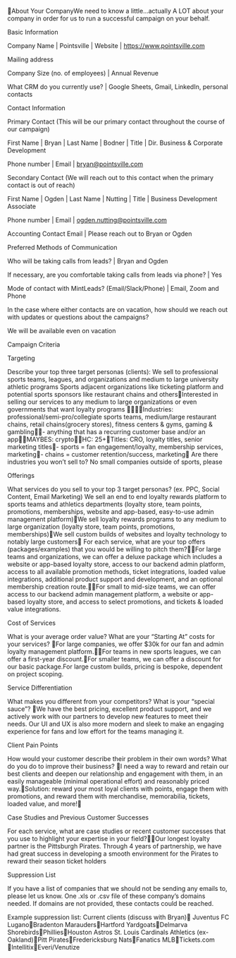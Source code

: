 About Your CompanyWe need to know a little…actually A LOT about your company in order for us to run a successful campaign on your behalf. 


Basic Information

Company Name
 | Pointsville
 | Website
 | https://www.pointsville.com

Mailing address

Company Size (no. of employees)
 | Annual Revenue

What CRM do you currently use?
 | Google Sheets, Gmail, LinkedIn, personal contacts

Contact Information

Primary Contact (This will be our primary contact throughout the course of our campaign)

First Name
 | Bryan
 | Last Name
 | Bodner
 | Title
 | Dir. Business & Corporate Development

Phone number
 | Email
 | bryan@pointsville.com

Secondary Contact (We will reach out to this contact when the primary contact is out of reach)

First Name
 | Ogden
 | Last Name
 | Nutting
 | Title
 | Business Development Associate

Phone number
 | Email
 | ogden.nutting@pointsville.com

Accounting Contact Email
 | Please reach out to Bryan or Ogden

Preferred Methods of Communication

Who will be taking calls from leads?
 | Bryan and Ogden

If necessary, are you comfortable taking calls from leads via phone?
 | Yes

Mode of contact with MintLeads? (Email/Slack/Phone)
 | Email, Zoom and Phone

In the case where either contacts are on vacation, how should we reach out with updates or questions about the campaigns?

We will be available even on vacation


Campaign Criteria

Targeting

Describe your top three target personas (clients): 
 We sell to professional sports teams, leagues, and organizations and medium to large university athletic programs
 Sports adjacent organizations like ticketing platform and potential sports sponsors like restaurant chains and othersInterested in selling our services to  any medium to large organizations or even governments that want loyalty programs
 Industries: professional/semi-pro/collegiate sports teams, medium/large restaurant chains, retail chains(grocery stores), fitness centers & gyms, gaming & gambling- anything that has a recurring customer base and/or an appMAYBES: cryptoHC: 25+Titles: CRO, loyalty titles, senior marketing titles- sports = fan engagement/loyalty, membership services, marketing- chains = customer retention/success, marketing
 Are there industries you won’t sell to? 
 No small companies outside of sports, please

Offerings

What services do you sell to your top 3 target personas? (ex. PPC, Social Content, Email Marketing) 
 We sell an end to end loyalty rewards platform to sports teams and athletics departments (loyalty store, team points, promotions, memberships, website and app-based, easy-to-use admin management platform)We sell loyalty rewards programs to any medium to large organization (loyalty store, team points, promotions, memberships)We sell custom builds of websites and loyalty technology to notably large customers
 For each service, what are your top offers (packages/examples) that you would be willing to pitch them?For large teams and organizations, we can offer a deluxe package which includes a website or app-based loyalty store, access to our backend admin platform, access to all available promotion methods, ticket integrations, loaded value integrations, additional product support and development, and an optional membership creation route.For small to mid-size teams, we can offer access to our backend admin management platform, a website or app-based loyalty store, and access to select promotions, and tickets &  loaded value integrations.

Cost of Services

What is your average order value? What are your “Starting At” costs for your services?
 For large companies, we offer $30k for our fan and admin loyalty management platform.For teams in new sports leagues, we can offer a first-year discount.For smaller teams, we can offer a discount for our basic package.For large custom builds, pricing is bespoke, dependent on project scoping.

Service Differentiation

What makes you different from your competitors? What is your “special sauce”?
 We have the best pricing, excellent product support, and we actively work with our partners to develop new features to meet their needs. Our UI and UX is also more modern and sleek to make an engaging experience for fans and low effort for the teams managing it. 

Client Pain Points

How would your customer describe their problem in their own words? What do you do to improve their business?
 I need a way to reward and retain our best clients and deepen our relationship and engagement with them, in an easily manageable (minimal operational effort) and reasonably priced way.Solution: reward your most loyal clients with points, engage them with promotions, and reward them with merchandise, memorabilia, tickets, loaded value, and more!

Case Studies and Previous Customer Successes

For each service, what are case studies or recent customer successes that you use to highlight your expertise in your field?Our longest loyalty partner is the Pittsburgh Pirates. Through 4 years of partnership, we have had great success in developing a smooth environment for the Pirates to reward their season ticket holders 


Suppression List

If you have a list of companies that we should not be sending any emails to, please let us know. 
 One .xls or .csv file of these company’s domains needed. If domains are not provided, these contacts could be reached.

Example suppression list:
 Current clients (discuss with Bryan)
 Juventus
 FC LuganoBradenton MaraudersHartford YardgoatsDelmarva ShorebirdsPhilliesHouston Astros
 St. Louis Cardinals
 Athletics (ex-Oakland)Pitt PiratesFredericksburg NatsFanatics
 MLBTickets.com IntellitixEveri/Venutize
